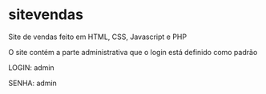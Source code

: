 # sitevendas
Site de vendas feito em HTML, CSS, Javascript e PHP

O site contém a parte administrativa que o login está definido como padrão

LOGIN: admin

SENHA: admin

